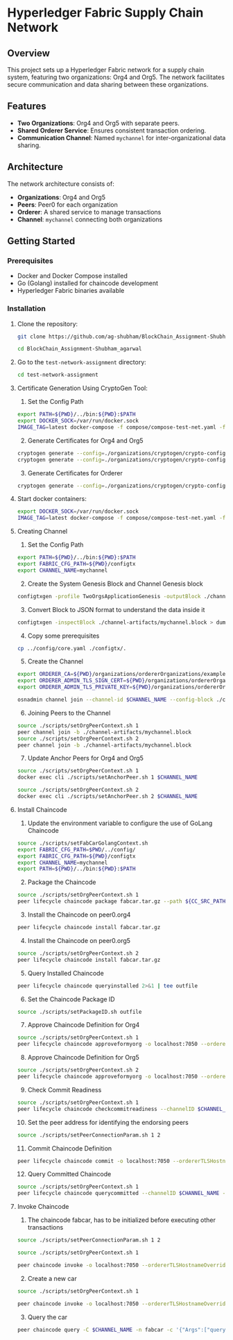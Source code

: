 # Hyperledger Fabric Supply Chain Network

## Overview
This project sets up a Hyperledger Fabric network for a supply chain system, featuring two organizations: Org4 and Org5. The network facilitates secure communication and data sharing between these organizations.

## Features
- **Two Organizations**: Org4 and Org5 with separate peers.
- **Shared Orderer Service**: Ensures consistent transaction ordering.
- **Communication Channel**: Named `mychannel` for inter-organizational data sharing.

## Architecture
The network architecture consists of:
- **Organizations**: Org4 and Org5
- **Peers**: Peer0 for each organization
- **Orderer**: A shared service to manage transactions
- **Channel**: `mychannel` connecting both organizations

## Getting Started

### Prerequisites
- Docker and Docker Compose installed
- Go (Golang) installed for chaincode development
- Hyperledger Fabric binaries available

### Installation
1. Clone the repository:
   ```bash
   git clone https://github.com/ag-shubham/BlockChain_Assignment-Shubham_agarwal.git

   cd BlockChain_Assignment-Shubham_agarwal
   ```

2. Go to the `test-network-assignment` directory:
    ```bash
    cd test-network-assignment
    ```

3. Certificate Generation Using CryptoGen Tool:
    
    1. Set the Config Path
    ```bash
    export PATH=${PWD}/../bin:${PWD}:$PATH
    export DOCKER_SOCK=/var/run/docker.sock
    IMAGE_TAG=latest docker-compose -f compose/compose-test-net.yaml -f compose/docker/docker-compose-test-net.yaml up
    ```
    2. Generate Certificates for Org4 and Org5
    ```bash
    cryptogen generate --config=./organizations/cryptogen/crypto-config-org4.yaml --output="organizations"
    cryptogen generate --config=./organizations/cryptogen/crypto-config-org5.yaml --output="organizations"
    ```
    3. Generate Certificates for Orderer
    ```bash
    cryptogen generate --config=./organizations/cryptogen/crypto-config-orderer.yaml --output="organizations"
    ```

4. Start docker containers:
    ```bash
    export DOCKER_SOCK=/var/run/docker.sock
    IMAGE_TAG=latest docker-compose -f compose/compose-test-net.yaml -f compose/docker/docker-compose-test-net.yaml up
    ```

5. Creating Channel

    1. Set the Config Path
    ```bash
    export PATH=${PWD}/../bin:${PWD}:$PATH
    export FABRIC_CFG_PATH=${PWD}/configtx
    export CHANNEL_NAME=mychannel
    ```
    2. Create the System Genesis  Block and Channel Genesis block
    ```bash
    configtxgen -profile TwoOrgsApplicationGenesis -outputBlock ./channel-artifacts/${CHANNEL_NAME}.block -channelID $CHANNEL_NAME
    ```
    3. Convert Block to JSON format to understand the data inside it
    ```bash
    configtxgen -inspectBlock ./channel-artifacts/mychannel.block > dump.json
    ```
    4. Copy some prerequisites
    ```bash
    cp ../config/core.yaml ./configtx/.
    ```
    5. Create the Channel
    ```bash
    export ORDERER_CA=${PWD}/organizations/ordererOrganizations/example.com/orderers/orderer.example.com/msp/tlscacerts/tlsca.example.com-cert.pem
    export ORDERER_ADMIN_TLS_SIGN_CERT=${PWD}/organizations/ordererOrganizations/example.com/orderers/orderer.example.com/tls/server.crt
    export ORDERER_ADMIN_TLS_PRIVATE_KEY=${PWD}/organizations/ordererOrganizations/example.com/orderers/orderer.example.com/tls/server.key

    osnadmin channel join --channel-id $CHANNEL_NAME --config-block ./channel-artifacts/${CHANNEL_NAME}.block -o localhost:7053 --ca-file "$ORDERER_CA" --client-cert "$ORDERER_ADMIN_TLS_SIGN_CERT" --client-key "$ORDERER_ADMIN_TLS_PRIVATE_KEY"
    ```
    6. Joining Peers to the Channel
    ```bash
    source ./scripts/setOrgPeerContext.sh 1
    peer channel join -b ./channel-artifacts/mychannel.block
    source ./scripts/setOrgPeerContext.sh 2
    peer channel join -b ./channel-artifacts/mychannel.block
    ```
    7. Update Anchor Peers for Org4 and Org5
    ```bash
    source ./scripts/setOrgPeerContext.sh 1
    docker exec cli ./scripts/setAnchorPeer.sh 1 $CHANNEL_NAME

    source ./scripts/setOrgPeerContext.sh 2
    docker exec cli ./scripts/setAnchorPeer.sh 2 $CHANNEL_NAME
    ```

6. Install Chaincode

    1. Update the environment variable to configure the use of GoLang Chaincode
    ```bash
    source ./scripts/setFabCarGolangContext.sh
    export FABRIC_CFG_PATH=$PWD/../config/
    export FABRIC_CFG_PATH=${PWD}/configtx
    export CHANNEL_NAME=mychannel
    export PATH=${PWD}/../bin:${PWD}:$PATH
    ```
    2. Package the Chaincode
    ```bash
    source ./scripts/setOrgPeerContext.sh 1
    peer lifecycle chaincode package fabcar.tar.gz --path ${CC_SRC_PATH} --lang ${CC_RUNTIME_LANGUAGE} --label fabcar_${VERSION}
    ```
    3. Install the Chaincode on peer0.org4
    ```bash
    peer lifecycle chaincode install fabcar.tar.gz
    ```
    4. Install the Chaincode on peer0.org5
    ```bash
    source ./scripts/setOrgPeerContext.sh 2
    peer lifecycle chaincode install fabcar.tar.gz  
    ```
    5. Query Installed Chaincode
    ```bash
    peer lifecycle chaincode queryinstalled 2>&1 | tee outfile
    ```
    6. Set the Chaincode Package ID
    ```bash
    source ./scripts/setPackageID.sh outfile
    ```
    7. Approve Chaincode Definition for Org4
    ```bash
    source ./scripts/setOrgPeerContext.sh 1
    peer lifecycle chaincode approveformyorg -o localhost:7050 --ordererTLSHostnameOverride orderer.example.com --tls $CORE_PEER_TLS_ENABLED --cafile $ORDERER_CA --channelID $CHANNEL_NAME --name fabcar --version ${VERSION} --init-required --package-id ${PACKAGE_ID} --sequence ${VERSION}
    ```
    8. Approve Chaincode Definition for Org5
    ```bash
    source ./scripts/setOrgPeerContext.sh 2
    peer lifecycle chaincode approveformyorg -o localhost:7050 --ordererTLSHostnameOverride orderer.example.com --tls $CORE_PEER_TLS_ENABLED --cafile $ORDERER_CA --channelID $CHANNEL_NAME --name fabcar --version ${VERSION} --init-required --package-id ${PACKAGE_ID} --sequence ${VERSION}
    ```
    9. Check Commit Readiness
    ```bash
    source ./scripts/setOrgPeerContext.sh 1
    peer lifecycle chaincode checkcommitreadiness --channelID $CHANNEL_NAME --name fabcar --version ${VERSION} --sequence ${VERSION} --output json --init-required
    ```
    10. Set the peer address for identifying the endorsing peers
    ```bash
    source ./scripts/setPeerConnectionParam.sh 1 2
    ```
    11. Commit Chaincode Definition
    ```bash
    peer lifecycle chaincode commit -o localhost:7050 --ordererTLSHostnameOverride orderer.example.com --tls $CORE_PEER_TLS_ENABLED --cafile $ORDERER_CA --channelID $CHANNEL_NAME --name fabcar $PEER_CONN_PARAMS --version ${VERSION} --sequence ${VERSION} --init-required
    ```
    12. Query Committed Chaincode
    ```bash
    source ./scripts/setOrgPeerContext.sh 1
    peer lifecycle chaincode querycommitted --channelID $CHANNEL_NAME --name fabcar
    ```

7. Invoke Chaincode

    1. The chaincode fabcar, has to be initialized before executing other transactions
    ```bash
    source ./scripts/setPeerConnectionParam.sh 1 2

    source ./scripts/setOrgPeerContext.sh 1

    peer chaincode invoke -o localhost:7050 --ordererTLSHostnameOverride orderer.example.com --tls $CORE_PEER_TLS_ENABLED --cafile $ORDERER_CA -C $CHANNEL_NAME -n fabcar $PEER_CONN_PARAMS --isInit -c '{"function":"initLedger","Args":[]}'
    ```
    2. Create a new car
    ```bash
    source ./scripts/setOrgPeerContext.sh 1

    peer chaincode invoke -o localhost:7050 --ordererTLSHostnameOverride orderer.example.com --tls --cafile $ORDERER_CA -C $CHANNEL_NAME -n fabcar $PEER_CONN_PARAMS -c '{"function":"CreateCar","Args":["CAR11","Tata","Safari", "Red", "Ron"]}'
    ```
    3. Query the car
    ```bash
    peer chaincode query -C $CHANNEL_NAME -n fabcar -c '{"Args":["queryAllCars"]}'
    ```



    

